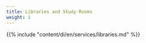 ```yaml
---
title: Libraries and Study Rooms
weight: 1
---
```


{{% include "content/di/en/services/libraries.md" %}}